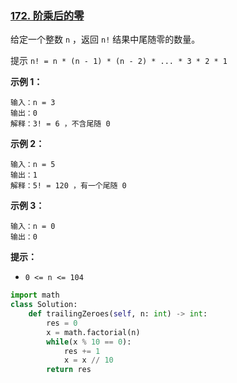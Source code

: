 ### [172. 阶乘后的零](https://leetcode.cn/problems/factorial-trailing-zeroes/)

给定一个整数 `n` ，返回 `n!` 结果中尾随零的数量。

提示 `n! = n * (n - 1) * (n - 2) * ... * 3 * 2 * 1`

 

**示例 1：**

```
输入：n = 3
输出：0
解释：3! = 6 ，不含尾随 0
```

**示例 2：**

```
输入：n = 5
输出：1
解释：5! = 120 ，有一个尾随 0
```

**示例 3：**

```
输入：n = 0
输出：0
```

 

**提示：**

- `0 <= n <= 104`

 

```python
import math
class Solution:
    def trailingZeroes(self, n: int) -> int:
        res = 0
        x = math.factorial(n)
        while(x % 10 == 0):
            res += 1
            x = x // 10
        return res
```

